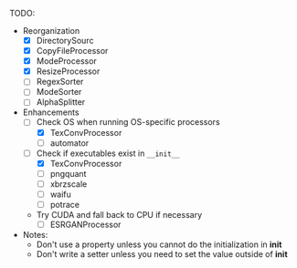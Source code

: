 TODO:
- Reorganization
  - [x] DirectorySourc
  - [x] CopyFileProcessor
  - [x] ModeProcessor
  - [x] ResizeProcessor
  - [ ] RegexSorter
  - [ ] ModeSorter
  - [ ] AlphaSplitter
- Enhancements
  - [ ] Check OS when running OS-specific processors
    - [x] TexConvProcessor
    - [ ] automator
  - [ ] Check if executables exist in `__init__`
    - [x] TexConvProcessor
    - [ ] pngquant
    - [ ] xbrzscale
    - [ ] waifu
    - [ ] potrace
  - Try CUDA and fall back to CPU if necessary
    - [ ] ESRGANProcessor
- Notes:
  - Don't use a property unless you cannot do the initialization in __init__
  - Don't write a setter unless you need to set the value outside of __init__
